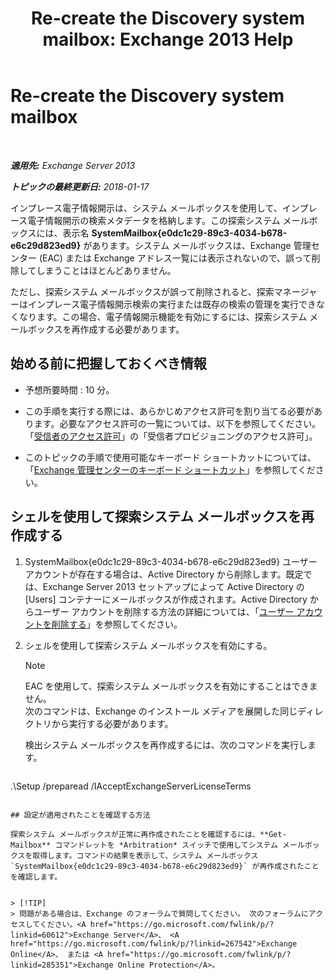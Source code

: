 ﻿---
title: 'Re-create the Discovery system mailbox: Exchange 2013 Help'
TOCTitle: Re-create the Discovery system mailbox
ms:assetid: 5ae8426b-5661-4ecb-99c4-cdd342107fb1
ms:mtpsurl: https://technet.microsoft.com/ja-jp/library/Gg588318(v=EXCHG.150)
ms:contentKeyID: 49896267
ms.date: 05/23/2018
mtps_version: v=EXCHG.150
ms.translationtype: MT
---

# Re-create the Discovery system mailbox

 

_**適用先:** Exchange Server 2013_

_**トピックの最終更新日:** 2018-01-17_

インプレース電子情報開示は、システム メールボックスを使用して、インプレース電子情報開示の検索メタデータを格納します。この探索システム メールボックスには、表示名 **SystemMailbox{e0dc1c29-89c3-4034-b678-e6c29d823ed9}** があります。システム メールボックスは、Exchange 管理センター (EAC) または Exchange アドレス一覧には表示されないので、誤って削除してしまうことはほとんどありません。

ただし、探索システム メールボックスが誤って削除されると、探索マネージャーはインプレース電子情報開示検索の実行または既存の検索の管理を実行できなくなります。この場合、電子情報開示機能を有効にするには、探索システム メールボックスを再作成する必要があります。

## 始める前に把握しておくべき情報

  - 予想所要時間 : 10 分。

  - この手順を実行する際には、あらかじめアクセス許可を割り当てる必要があります。必要なアクセス許可の一覧については、以下を参照してください。「[受信者のアクセス許可](recipients-permissions-exchange-2013-help.md)」の「受信者プロビジョニングのアクセス許可」。

  - このトピックの手順で使用可能なキーボード ショートカットについては、「[Exchange 管理センターのキーボード ショートカット](keyboard-shortcuts-in-the-exchange-admin-center-exchange-online-protection-help.md)」を参照してください。

## シェルを使用して探索システム メールボックスを再作成する

1.  SystemMailbox{e0dc1c29-89c3-4034-b678-e6c29d823ed9} ユーザー アカウントが存在する場合は、Active Directory から削除します。既定では、Exchange Server 2013 セットアップによって Active Directory の \[Users\] コンテナーにメールボックスが作成されます。Active Directory からユーザー アカウントを削除する方法の詳細については、「[ユーザー アカウントを削除する](https://go.microsoft.com/fwlink/p/?linkid=215850)」を参照してください。

2.  シェルを使用して探索システム メールボックスを有効にする。
    

    > [!NOTE]
    > EAC を使用して、探索システム メールボックスを有効にすることはできません。<BR>次のコマンドは、Exchange のインストール メディアを展開した同じディレクトリから実行する必要があります。

    
    検出システム メールボックスを再作成するには、次のコマンドを実行します。
    
    ```powershell
.\Setup /preparead /IAcceptExchangeServerLicenseTerms
```

## 設定が適用されたことを確認する方法

探索システム メールボックスが正常に再作成されたことを確認するには、**Get-Mailbox** コマンドレットを *Arbitration* スイッチで使用してシステム メールボックスを取得します。コマンドの結果を表示して、システム メールボックス `SystemMailbox{e0dc1c29-89c3-4034-b678-e6c29d823ed9}` が再作成されたことを確認します。


> [!TIP]
> 問題がある場合は、Exchange のフォーラムで質問してください。 次のフォーラムにアクセスしてください。<A href="https://go.microsoft.com/fwlink/p/?linkid=60612">Exchange Server</A>、 <A href="https://go.microsoft.com/fwlink/p/?linkid=267542">Exchange Online</A>、 または <A href="https://go.microsoft.com/fwlink/p/?linkid=285351">Exchange Online Protection</A>。



